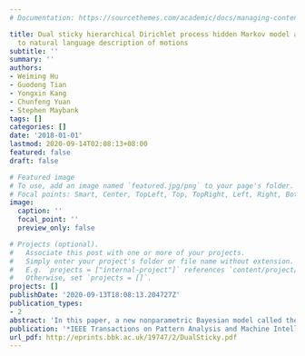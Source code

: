 ```yaml
---
# Documentation: https://sourcethemes.com/academic/docs/managing-content/

title: Dual sticky hierarchical Dirichlet process hidden Markov model and its application
  to natural language description of motions
subtitle: ''
summary: ''
authors:
- Weiming Hu
- Guodong Tian
- Yongxin Kang
- Chunfeng Yuan
- Stephen Maybank
tags: []
categories: []
date: '2018-01-01'
lastmod: 2020-09-14T02:08:13+08:00
featured: false
draft: false

# Featured image
# To use, add an image named `featured.jpg/png` to your page's folder.
# Focal points: Smart, Center, TopLeft, Top, TopRight, Left, Right, BottomLeft, Bottom, BottomRight.
image:
  caption: ''
  focal_point: ''
  preview_only: false

# Projects (optional).
#   Associate this post with one or more of your projects.
#   Simply enter your project's folder or file name without extension.
#   E.g. `projects = ["internal-project"]` references `content/project/deep-learning/index.md`.
#   Otherwise, set `projects = []`.
projects: []
publishDate: '2020-09-13T18:08:13.204727Z'
publication_types:
- 2
abstract: 'In this paper, a new nonparametric Bayesian model called the dual sticky hierarchical Dirichlet process hidden Markov model (HDP-HMM) is proposed for mining activities from a collection of time series data such as trajectories. All the time series data are clustered. Each cluster of time series data, corresponding to a motion pattern, is modeled by an HMM. Our model postulates a set of HMMs that share a common set of states (topics in an analogy with topic models for document processing), but have unique transition distributions. The number of HMMs and the number of topics are both automatically determined. The sticky prior avoids redundant states and makes our HDP-HMM more effective to model multimodal observations. For the application to motion trajectory modeling, topics correspond to motion activities. The learnt topics are clustered into atomic activities which are assigned predicates. We propose a Bayesian inference method to decompose a given trajectory into a sequence of atomic activities. The sources and sinks in the scene are learnt by clustering endpoints (origins and destinations) of trajectories. The semantic motion regions are learnt using the points in trajectories. On combining the learnt sources and sinks, the learnt semantic motion regions, and the learnt sequence of atomic activities, the action represented by a trajectory can be described in natural language in as automatic a way as possible. The effectiveness of our dual sticky HDP-HMM is validated on several trajectory datasets. The effectiveness of the natural language descriptions for motions is demonstrated on the vehicle trajectories extracted from a traffic scene.'
publication: '*IEEE Transactions on Pattern Analysis and Machine Intelligence (TPAMI)*'
url_pdf: http://eprints.bbk.ac.uk/19747/2/DualSticky.pdf
---
```

